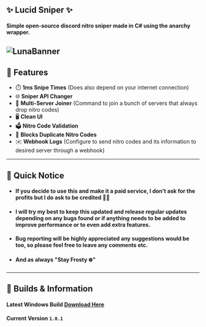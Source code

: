 ## ✨ Lucid Sniper ✨
#### Simple **open-source** discord nitro sniper made in **C#** using the anarchy wrapper.
![LunaBanner](https://user-images.githubusercontent.com/73559155/141868864-948c59fa-8f2b-49d7-a7ff-5ae837496f93.png)
---------------------------
## 📃 Features
- ⏱️ **1ms Snipe Times** (Does also depend on your internet connection)
- 🌐 **Sniper API Changer**
- 👥 **Multi-Server Joiner** (Command to join a bunch of servers that always drop nitro codes)
- 🖥️ **Clean UI**
- 🗳️ **Nitro Code Validation**
- 🔐 **Blocks Duplicate Nitro Codes**
- ✉️ **Webhook Logs** (Configure to send nitro codes and its information to desired server through a webhook)
---------------------------
## 🚨 Quick Notice
- #### If you decide to use this and make it a paid service, I don't ask for the profits but I do ask to be credited 🤷‍♂️
- #### I will try my best to keep this updated and release regular updates depending on any bugs found or if anything needs to be added to improve performance or to even add extra features.
- #### Bug reporting will be highly appreciated any suggestions would be too, so please feel free to leave any comments etc.
- #### And as always "Stay Frosty ❄️"
---------------------------
## 📣 Builds & Information
#### Latest Windows Build [Download Here](https://github.com/Exodus-20-2/Lucid/releases/download/v1.0.1/Lucid.zip)
#### Current Version `1.0.1`
